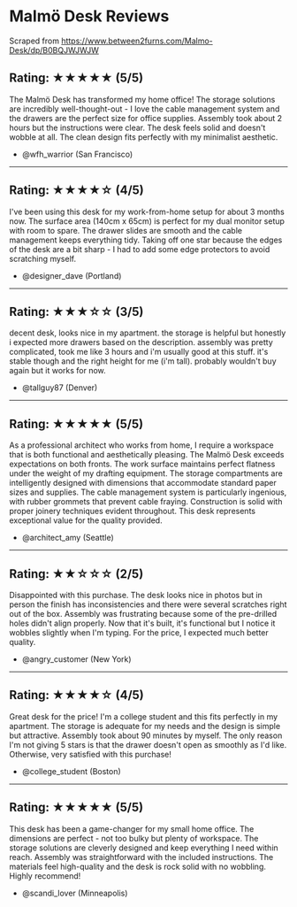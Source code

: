# Malmö Desk Reviews

Scraped from https://www.between2furns.com/Malmo-Desk/dp/B0BQJWJWJW

## Rating: ★★★★★ (5/5)
The Malmö Desk has transformed my home office! The storage solutions are incredibly well-thought-out - I love the cable management system and the drawers are the perfect size for office supplies. Assembly took about 2 hours but the instructions were clear. The desk feels solid and doesn't wobble at all. The clean design fits perfectly with my minimalist aesthetic.

- @wfh_warrior (San Francisco)

---

## Rating: ★★★★☆ (4/5)
I've been using this desk for my work-from-home setup for about 3 months now. The surface area (140cm x 65cm) is perfect for my dual monitor setup with room to spare. The drawer slides are smooth and the cable management keeps everything tidy. Taking off one star because the edges of the desk are a bit sharp - I had to add some edge protectors to avoid scratching myself.

- @designer_dave (Portland)

---

## Rating: ★★★☆☆ (3/5)
decent desk, looks nice in my apartment. the storage is helpful but honestly i expected more drawers based on the description. assembly was pretty complicated, took me like 3 hours and i'm usually good at this stuff. it's stable though and the right height for me (i'm tall). probably wouldn't buy again but it works for now.

- @tallguy87 (Denver)

---

## Rating: ★★★★★ (5/5)
As a professional architect who works from home, I require a workspace that is both functional and aesthetically pleasing. The Malmö Desk exceeds expectations on both fronts. The work surface maintains perfect flatness under the weight of my drafting equipment. The storage compartments are intelligently designed with dimensions that accommodate standard paper sizes and supplies. The cable management system is particularly ingenious, with rubber grommets that prevent cable fraying. Construction is solid with proper joinery techniques evident throughout. This desk represents exceptional value for the quality provided.

- @architect_amy (Seattle)

---

## Rating: ★★☆☆☆ (2/5)
Disappointed with this purchase. The desk looks nice in photos but in person the finish has inconsistencies and there were several scratches right out of the box. Assembly was frustrating because some of the pre-drilled holes didn't align properly. Now that it's built, it's functional but I notice it wobbles slightly when I'm typing. For the price, I expected much better quality.

- @angry_customer (New York)

---

## Rating: ★★★★☆ (4/5)
Great desk for the price! I'm a college student and this fits perfectly in my apartment. The storage is adequate for my needs and the design is simple but attractive. Assembly took about 90 minutes by myself. The only reason I'm not giving 5 stars is that the drawer doesn't open as smoothly as I'd like. Otherwise, very satisfied with this purchase!

- @college_student (Boston)

---

## Rating: ★★★★★ (5/5)
This desk has been a game-changer for my small home office. The dimensions are perfect - not too bulky but plenty of workspace. The storage solutions are cleverly designed and keep everything I need within reach. Assembly was straightforward with the included instructions. The materials feel high-quality and the desk is rock solid with no wobbling. Highly recommend!

- @scandi_lover (Minneapolis)
